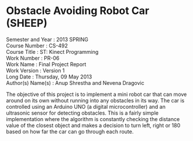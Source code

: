 # Obstacle Avoiding Robot Car (SHEEP)
Semester and Year	: 2013 SPRING<br>
Course Number		  : CS-492<br>
Course Title			: ST: Kinect Programming<br>
Work Number	      : PR-06<br>
Work Name			    : Final Project Report<br>
Work Version	    : Version 1<br>
Long Date			    : Thursday, 09 May 2013<br>
Author(s) Name(s)	: Anup Shrestha and Nevena Dragovic<br>

The objective of this project is to implement a mini robot car that can move around on its own without running into any obstacles in its way. The car is controlled using an Arduino UNO (a digital microcontroller) and an ultrasonic sensor for detecting obstacles. This is a fairly simple implementation  where the algorithm is constantly checking the distance value of the closest object and makes a decision to turn left, right or 180 based on how far the car can go through each route.
